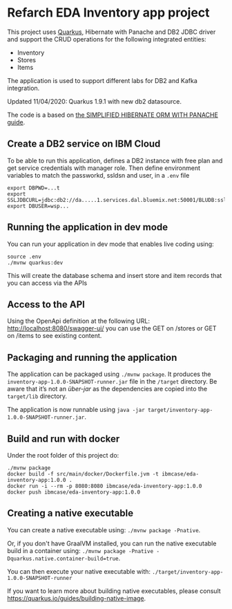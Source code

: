 # Refarch EDA Inventory app project

This project uses [Quarkus](https://quarkus.io/), Hibernate with Panache and DB2 JDBC driver and support the CRUD operations for the following integrated entities:

* Inventory
* Stores
* Items

The application is used to support different labs for DB2 and Kafka integration.

Updated 11/04/2020: Quarkus 1.9.1 with new db2 datasource.

The code is a based on [the SIMPLIFIED HIBERNATE ORM WITH PANACHE guide](https://quarkus.io/guides/hibernate-orm-panache).

## Create a DB2 service on IBM Cloud

To be able to run this application, defines a DB2 instance with free plan and get service credentials with manager role. Then define environment variables to match the passworkd, ssldsn and user, in a `.env` file

```
export DBPWD=...t
export SSLJDBCURL=jdbc:db2://da.....1.services.dal.bluemix.net:50001/BLUDB:sslConnection=true;
export DBUSER=wsp...
```

## Running the application in dev mode

You can run your application in dev mode that enables live coding using:

```shell
source .env
./mvnw quarkus:dev
```

This will create the database schema and insert store and item records that you can access via the APIs


## Access to the API

Using the OpenApi definition at the following URL: [http://localhost:8080/swagger-ui/](http://localhost:8080/swagger-ui/) you can use the GET on /stores or GET on /items to see existing content.


## Packaging and running the application

The application can be packaged using `./mvnw package`.
It produces the `inventory-app-1.0.0-SNAPSHOT-runner.jar` file in the `/target` directory.
Be aware that it’s not an _über-jar_ as the dependencies are copied into the `target/lib` directory.

The application is now runnable using `java -jar target/inventory-app-1.0.0-SNAPSHOT-runner.jar`.

## Build and run with docker

Under the root folder of this project do:

```shell
./mvnw package
docker build -f src/main/docker/Dockerfile.jvm -t ibmcase/eda-inventory-app:1.0.0 .
docker run -i --rm -p 8080:8080 ibmcase/eda-inventory-app:1.0.0
docker push ibmcase/eda-inventory-app:1.0.0 
```

## Creating a native executable

You can create a native executable using: `./mvnw package -Pnative`.

Or, if you don't have GraalVM installed, you can run the native executable build in a container using: `./mvnw package -Pnative -Dquarkus.native.container-build=true`.

You can then execute your native executable with: `./target/inventory-app-1.0.0-SNAPSHOT-runner`

If you want to learn more about building native executables, please consult https://quarkus.io/guides/building-native-image.